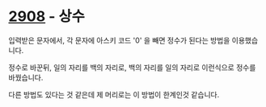<h1><a href = "https://www.acmicpc.net/problem/2908">2908</a> - 상수</h1>

입력받은 문자에서, 각 문자에 아스키 코드 '0' 을 빼면 정수가 된다는 방법을 이용했습니다.

정수로 바꾼뒤, 일의 자리를 백의 자리로, 백의 자리를 일의 자리로 이런식으로 정수를 바꿨습니다.

다른 방법도 있다는 것 같은데 제 머리로는 이 방법이 한계인것 같습니다.

